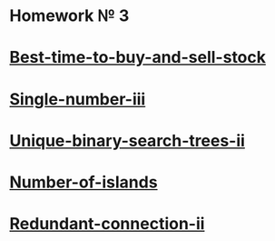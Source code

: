 # Homework № 3

# [Best-time-to-buy-and-sell-stock](https://leetcode.com/problems/best-time-to-buy-and-sell-stock/description/)



# [Single-number-iii](https://leetcode.com/problems/single-number-iii/description/)



# [Unique-binary-search-trees-ii](https://leetcode.com/problems/unique-binary-search-trees-ii/description/)



# [Number-of-islands](https://leetcode.com/problems/number-of-islands/description/)



# [Redundant-connection-ii](https://leetcode.com/problems/redundant-connection-ii/description)